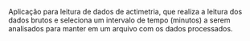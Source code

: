 Aplicação para leitura de dados de actimetria, que realiza a leitura dos dados brutos e seleciona um intervalo de tempo (minutos) a serem analisados para manter em um arquivo com os dados processados.

  
